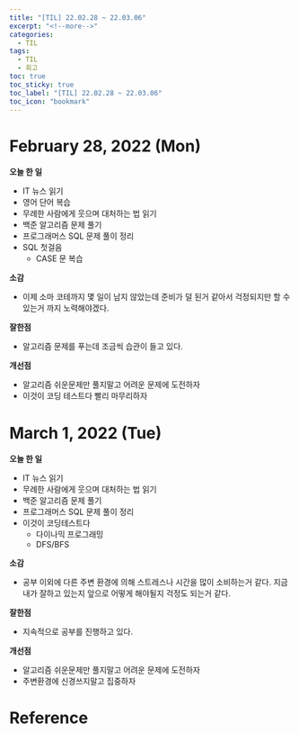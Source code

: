 ```yaml
---
title: "[TIL] 22.02.28 ~ 22.03.06"
excerpt: "<!--more-->"
categories:
  - TIL
tags:
  - TIL
  - 회고
toc: true
toc_sticky: true
toc_label: "[TIL] 22.02.28 ~ 22.03.06"
toc_icon: "bookmark"
---
```


# February 28, 2022 (Mon)

**오늘 한 일**
- IT 뉴스 읽기
- 영어 단어 복습
- 무례한 사람에게 웃으며 대처하는 법 읽기
- 백준 알고리즘 문제 풀기
- 프로그래머스 SQL 문제 풀이 정리
- SQL 첫걸음
  - CASE 문 복습

**소감**
- 이제 소마 코테까지 몇 일이 남지 않았는데 준비가 덜 된거 같아서 걱정되지만 할 수 있는거 까지 노력해야겠다.

**잘한점**
- 알고리즘 문제를 푸는데 조금씩 습관이 들고 있다.

**개선점**
- 알고리즘 쉬운문제만 풀지말고 어려운 문제에 도전하자
- 이것이 코딩 테스트다 빨리 마무리하자

# March 1, 2022 (Tue)

**오늘 한 일**
- IT 뉴스 읽기
- 무례한 사람에게 웃으며 대처하는 법 읽기
- 백준 알고리즘 문제 풀기
- 프로그래머스 SQL 문제 풀이 정리
- 이것이 코딩테스트다
  - 다이나믹 프로그래밍
  - DFS/BFS

**소감**
- 공부 이외에 다른 주변 환경에 의해 스트레스나 시간을 많이 소비하는거 같다. 지금 내가 잘하고 있는지 앞으로 어떻게 해야될지 걱정도 되는거 같다. 

**잘한점**
- 지속적으로 공부를 진행하고 있다.

**개선점**
- 알고리즘 쉬운문제만 풀지말고 어려운 문제에 도전하자
- 주변환경에 신경쓰지말고 집중하자

# Reference
